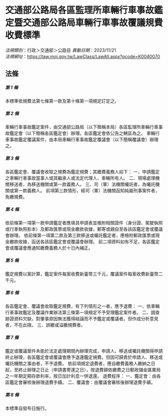 # 交通部公路局各區監理所車輛行車事故鑑定暨交通部公路局車輛行車事故覆議規費收費標準

*法規類別*：行政＞交通部＞公路目
*異動日期*：2023/11/21  
*法規網址*：https://law.moj.gov.tw/LawClass/LawAll.aspx?pcode=K0040070



## 法條
##### 第 1 條
本標準依規費法第七條第一款及第十條第一項規定訂定之。

##### 第 2 條
車輛行車事故鑑定案件，由交通部公路局（以下簡稱本局）各區監理所車輛行車事故鑑定會（以下簡稱各區鑑定會）辦理。各區鑑定會依公告之轄區為之。
車輛行車事故鑑定覆議案件，由本局車輛行車事故鑑定覆議會（以下簡稱覆議會）辦理之。

##### 第 3 條
各區鑑定會、覆議會收取之規費為鑑定規費；其繳費義務人如下：
一、申請鑑定之車輛行車事故當事人或其繼承人或法定代理人、車輛所有人。
二、現場處理機關移送者，為移送機關或第一款義務人。
三、司（軍）法機關囑託者，為囑託機關或第一款義務人。
前項第三款情形，經司（軍）法機關函知純屬刑事案件者，免繳規費。

##### 第 4 條
依前條第一項第一款申請鑑定者應填具申請表並檢附相關證件（身分證、駕駛執照或行車執照影本）及郵政匯票或現金繳款收據，郵寄或親自至各該區鑑定會或覆議會辦理。
依前條第一項第二款及第三款移送或囑託鑑定者，應檢附郵政匯票或現金繳款收據，函送各該區鑑定會或覆議會辦理。
前二項資料如有不足，各區鑑定會或覆議會應通知繳費義務人於十日內補正。

##### 第 5 條
鑑定規費以案計算，鑑定案件每案收費新臺幣三千元，覆議案件每案收費新臺幣二千元。

##### 第 6 條
各區鑑定會、覆議會收取鑑定規費，有下列情形之一者，應予退費：
一、依車輛行車事故鑑定及覆議作業辦法第三條第一項規定不予受理鑑定案件者。
二、調查跡證資料欠缺，對肇事原因無法獲得結論而不予鑑定或覆議者。但作成分析意見者，不在此限。
三、誤繳或溢繳規費者。

##### 第 7 條
鑑定或覆議案件未能於法定處理期間內辦理完成，申請人、移送或囑託機關得申請終止辦理，各區鑑定會或覆議會應予退還鑑定規費。但因可歸責於申請人、移送或囑託機關之事由者，不予退費。
依前項規定退費者，應自繳費義務人繳納之日起，至終止辦理之日止（申請書寄達之日），按退費額依繳費之日郵政儲金匯業局之一年期定期存款利率，按日加計利息一併退還。
退費程序：
一、鑑定會：由各區鑑定會審核後辦理退費手續。
二、覆議會：由覆議會審核後辦理退費手續。

##### 第 8 條
本標準自發布日施行。


